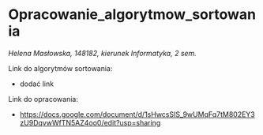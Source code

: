 # Opracowanie_algorytmow_sortowania
*Helena Masłowska, 148182, kierunek Informatyka, 2 sem.*


Link do algorytmów sortowania: 
* dodać link

Link do opracowania:
* https://docs.google.com/document/d/1sHwcsSIS_9wUMqFq7tM802EY3zU9DqvwWfTN5AZ4oo0/edit?usp=sharing


